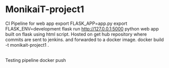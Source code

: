 # MonikaiT-project1
CI Pipeline for web app
export FLASK_APP=app.py
export FLASK_ENV=development
flask run
http://127.0.0.1:5000
python web app built on flask using html script.
Hosted on get hub repository where commits are sent to jenkins.
 and forwarded to a docker image.
 docker build -t monikait-project1 .

<br> Testing pipeline docker push